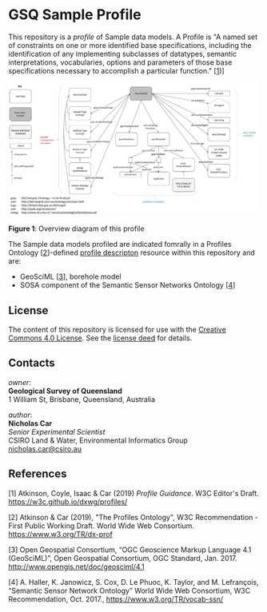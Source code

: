 # GSQ Sample Profile

This repository is a *profile* of Sample data models. A Profile is "A named set of constraints on one or more identified base specifications, including the identification of any implementing subclasses of datatypes, semantic interpretations, vocabularies, options and parameters of those base specifications necessary to accomplish a particular function." [[1](#ref-1))]

<img src="fig-comp-sample.pdf" style="width:800px;" />  

**Figure 1**: Overview diagram of this profile  

The Sample data models profiled are indicated fomrally in a Profiles Ontology [[2](#ref-2)]-defined [profile descripton](profile.ttl) resource within this repository and are:

* GeoSciML [[3](#ref-3)], borehole model
* SOSA component of the Semantic Sensor Networks Ontology [[4](#ref-4)]









## License
The content of this repository is licensed for use with the [Creative Commons 4.0 License](https://creativecommons.org/licenses/by/4.0/). See the [license deed](LICENSE) for details.


## Contacts
*owner*:  
**Geological Survey of Queensland**  
1 William St, Brisbane, Queensland, Australia  

*author*:  
**Nicholas Car**  
*Senior Experimental Scientist*  
CSIRO Land & Water, Environmental Informatics Group  
<nicholas.car@csiro.au>


## References 

<a href="ref-1"></a>[1] Atkinson, Coyle, Isaac & Car (2019) *Profile Guidance*. W3C Editor's Draft. <https://w3c.github.io/dxwg/profiles/>

<a href="ref-2"></a>[2] Atkinson & Car (2019), "The Profiles Ontology", W3C Recommendation - First Public Working Draft. World Wide Web Consortium. <https://www.w3.org/TR/dx-prof>

<a href="ref-3"></a>[3] Open Geospatial Consortium, “OGC Geoscience Markup Language 4.1 (GeoSciML)”, Open Geospatial Consortium, OGC Standard, Jan. 2017. <http://www.opengis.net/doc/geosciml/4.1>

<a href="ref-4"></a>[4] A. Haller, K. Janowicz, S. Cox, D. Le Phuoc, K. Taylor, and M. Lefrançois, “Semantic Sensor Network Ontology” World Wide Web Consortium, W3C Recommendation, Oct. 2017., <https://www.w3.org/TR/vocab-ssn/>
